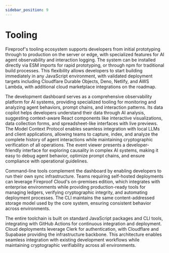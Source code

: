 ```yaml
---
sidebar_position: 9
---
```

# Tooling

Fireproof's tooling ecosystem supports developers from initial prototyping through to production on the server or edge, with specialized features for AI agent observability and interaction logging. The system can be installed directly via ESM imports for rapid prototyping, or through npm for traditional build processes. This flexibility allows developers to start building immediately in any JavaScript environment, with validated deployment targets including Cloudflare Durable Objects, Deno, Netlify, and AWS Lambda, with additional cloud marketplace integrations on the roadmap.

The development dashboard serves as a comprehensive observability platform for AI systems, providing specialized tooling for monitoring and analyzing agent behaviors, prompt chains, and interaction patterns. Its data copilot helps developers understand their data through AI analysis, suggesting context-aware React components like interactive visualizations, data collection forms, and spreadsheet-like interfaces with live previews. The Model Context Protocol enables seamless integration with local LLMs and client applications, allowing teams to capture, index, and analyze the complete history of agent interactions while maintaining cryptographic verification of all operations. The event viewer presents a developer-friendly interface for exploring causality in complex AI systems, making it easy to debug agent behavior, optimize prompt chains, and ensure compliance with operational guidelines.

Command-line tools complement the dashboard by enabling developers to run their own sync infrastructure. Teams requiring self-hosted deployments can leverage Fireproof Cloud's on-premises edition, which integrates with enterprise environments while providing production-ready tools for managing ledgers, verifying cryptographic integrity, and automating deployment processes. The CLI maintains the same content-addressed storage model used by the core system, ensuring consistent behavior across environments.

The entire toolchain is built on standard JavaScript packages and CLI tools, integrating with GitHub Actions for continuous integration and deployment. Cloud deployments leverage Clerk for authentication, with Cloudflare and Supabase providing the infrastructure backbone. This architecture enables seamless integration with existing development workflows while maintaining cryptographic verifiability across all environments.
